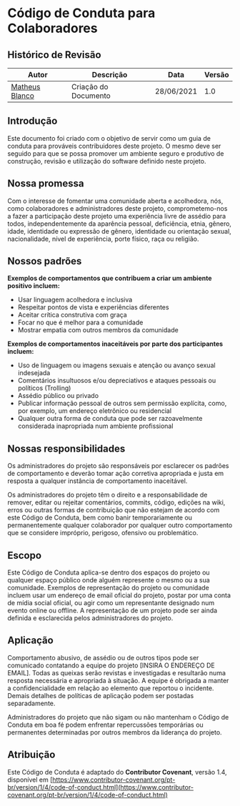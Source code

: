 # Código de Conduta para Colaboradores

## Histórico de Revisão

| Autor                                              | Descrição            | Data       | Versão |
| -------------------------------------------------- | -------------------- | ---------- | ------ |
| [Matheus Blanco](https://github.com/MatheusBlanco) | Criação do Documento | 28/06/2021 | 1.0    |

## Introdução

Este documento foi criado com o objetivo de servir como um guia de conduta para prováveis contribuidores deste projeto. O mesmo deve ser seguido para que se possa promover um ambiente seguro e produtivo de construção, revisão e utilização do software definido neste projeto.

## Nossa promessa

Com o interesse de fomentar uma comunidade aberta e acolhedora, nós, como colaboradores e administradores deste projeto, comprometemo-nos a fazer a participação deste projeto uma experiência livre de assédio para todos, independentemente da aparência pessoal, deficiência, etnia, gênero, idade, identidade ou expressão de gênero, identidade ou orientação sexual, nacionalidade, nível de experiência, porte físico, raça ou religião.

## Nossos padrões

**Exemplos de comportamentos que contribuem a criar um ambiente positivo incluem:**

- Usar linguagem acolhedora e inclusiva
- Respeitar pontos de vista e experiências diferentes
- Aceitar crítica construtiva com graça
- Focar no que é melhor para a comunidade
- Mostrar empatia com outros membros da comunidade

**Exemplos de comportamentos inaceitáveis por parte dos participantes incluem:**

- Uso de linguagem ou imagens sexuais e atenção ou avanço sexual indesejada
- Comentários insultuosos e/ou depreciativos e ataques pessoais ou políticos (Trolling)
- Assédio público ou privado
- Publicar informação pessoal de outros sem permissão explícita, como, por exemplo, um endereço eletrônico ou residencial
- Qualquer outra forma de conduta que pode ser razoavelmente considerada inapropriada num ambiente profissional

## Nossas responsibilidades

Os administradores do projeto são responsáveis por esclarecer os padrões de comportamento e deverão tomar ação corretiva apropriada e justa em resposta a qualquer instância de comportamento inaceitável.

Os administradores do projeto têm o direito e a responsabilidade de remover, editar ou rejeitar comentários, commits, código, edições na wiki, erros ou outras formas de contribuição que não estejam de acordo com este Código de Conduta, bem como banir temporariamente ou permanentemente qualquer colaborador por qualquer outro comportamento que se considere impróprio, perigoso, ofensivo ou problemático.

## Escopo

Este Código de Conduta aplica-se dentro dos espaços do projeto ou qualquer espaço público onde alguém represente o mesmo ou a sua comunidade. Exemplos de representação do projeto ou comunidade incluem usar um endereço de email oficial do projeto, postar por uma conta de mídia social oficial, ou agir como um representante designado num evento online ou offline. A representação de um projeto pode ser ainda definida e esclarecida pelos administradores do projeto.

## Aplicação

Comportamento abusivo, de assédio ou de outros tipos pode ser comunicado contatando a equipe do projeto [INSIRA O ENDEREÇO DE EMAIL]. Todas as queixas serão revistas e investigadas e resultarão numa resposta necessária e apropriada à situação. A equipe é obrigada a manter a confidencialidade em relação ao elemento que reportou o incidente. Demais detalhes de políticas de aplicação podem ser postadas separadamente.

Administradores do projeto que não sigam ou não mantenham o Código de Conduta em boa fé podem enfrentar repercussões temporárias ou permanentes determinadas por outros membros da liderança do projeto.

## Atribuição

Este Código de Conduta é adaptado do **Contributor Covenant**, versão 1.4, disponível em [https://www.contributor-covenant.org/pt-br/version/1/4/code-of-conduct.html](https://www.contributor-covenant.org/pt-br/version/1/4/code-of-conduct.html)
